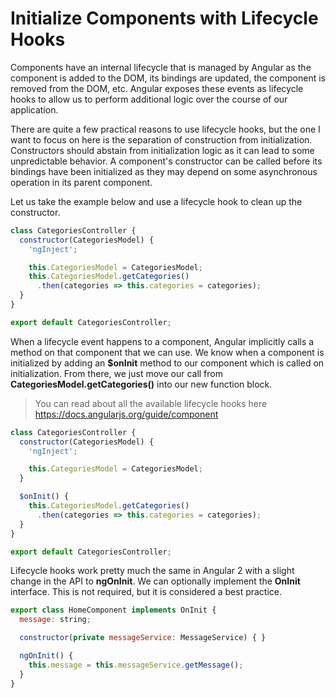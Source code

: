 # Initialize Components with Lifecycle Hooks

Components have an internal lifecycle that is managed by Angular as the component is added to the DOM, its bindings are updated, the component is removed from the DOM, etc. Angular exposes these events as lifecycle hooks to allow us to perform additional logic over the course of our application. 

There are quite a few practical reasons to use lifecycle hooks, but the one I want to focus on here is the separation of construction from initialization. Constructors should abstain from initialization logic as it can lead to some unpredictable behavior. A component's constructor can be called before its bindings have been initialized as they may depend on some asynchronous operation in its parent component. 

Let us take the example below and use a lifecycle hook to clean up the constructor.

```javascript
class CategoriesController {
  constructor(CategoriesModel) {
    'ngInject';

    this.CategoriesModel = CategoriesModel;
    this.CategoriesModel.getCategories()
      .then(categories => this.categories = categories);    
  }
}

export default CategoriesController;
```

When a lifecycle event happens to a component, Angular implicitly calls a method on that component that we can use. We know when a component is initialized by adding an **$onInit** method to our component which is called on initialization. From there, we just move our call from **CategoriesModel.getCategories()** into our new function block.

> You can read about all the available lifecycle hooks here https://docs.angularjs.org/guide/component

```javascript
class CategoriesController {
  constructor(CategoriesModel) {
    'ngInject';

    this.CategoriesModel = CategoriesModel;
  }

  $onInit() {
    this.CategoriesModel.getCategories()
      .then(categories => this.categories = categories);
  }
}

export default CategoriesController;
```

Lifecycle hooks work pretty much the same in Angular 2 with a slight change in the API to **ngOnInit**. We can optionally implement the **OnInit** interface. This is not required, but it is considered a best practice.

```javascript
export class HomeComponent implements OnInit {
  message: string;

  constructor(private messageService: MessageService) { }

  ngOnInit() {
    this.message = this.messageService.getMessage();
  }
}
```